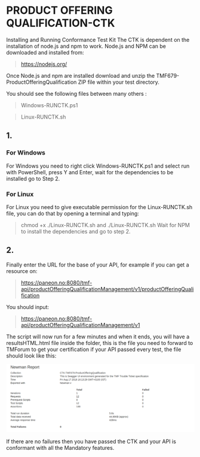 # PRODUCT OFFERING QUALIFICATION-CTK
Installing and Running Conformance Test Kit
The CTK is dependent on the installation of node.js and npm to work.
Node.js and NPM can be downloaded and installed from:

>https://nodejs.org/

Once Node.js and npm are installed download and unzip the TMF679-ProductOfferingQualification ZIP file within your test directory.

You should see the following files between many others :

>Windows-RUNCTK.ps1

>Linux-RUNCTK.sh

## 1.
### For Windows
For Windows you need to right click Windows-RUNCTK.ps1 and select run with PowerShell, press Y and Enter, wait for the dependencies to be installed go to Step 2.
### For Linux
For Linux you need to give executable permission for the Linux-RUNCTK.sh file, you can do that by opening a terminal and typing:
>chmod +x ./Linux-RUNCTK.sh
and
>./Linux-RUNCTK.sh
Wait for NPM to install the dependencies and go to step 2.

## 2.
Finally enter the URL for the base of your API, for example if you can get a resource on:
>https://paneon.no:8080/tmf-api/productOfferingQualificationManagement/v1/productOfferingQualification

You should input:
>https://paneon.no:8080/tmf-api/productOfferingQualificationManagement/v1

The script will now run for a few minutes and when it ends, you will have a resultsHTML.html file inside the folder, this is the file you need to forward to TMForum to get your certification if your API passed every test, the file should look like this:

![CTK Example Image](https://github.com/henfen/CTKFILES/blob/master/TMF679-ProductOfferingQualification/Output-Example.png)


If there are no failures then you have passed the CTK and your API is conformant with all
the Mandatory features.






